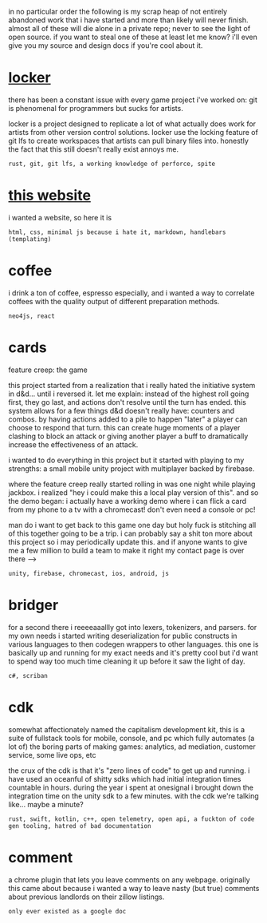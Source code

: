 in no particular order the following is my scrap heap of not entirely abandoned work that i have started and more than
likely will never finish. almost all of these will die alone in a private repo; never to see the light of open source.
if you want to steal one of these at least let me know? i'll even give you my source and design docs if you're cool
about it.

# [locker]

there has been a constant issue with every game project i've worked on: git is phenomenal for programmers but sucks for
artists.

locker is a project designed to replicate a lot of what actually does work for artists from other version control
solutions. locker use the locking feature of git lfs to create workspaces that artists can pull binary files into.
honestly the fact that this still doesn't really exist annoys me.

`rust, git, git lfs, a working knowledge of perforce, spite`

# [this website]

i wanted a website, so here it is

`html, css, minimal js because i hate it, markdown, handlebars (templating)`

# coffee

i drink a ton of coffee, espresso especially, and i wanted a way to correlate coffees with the quality output of
different preparation methods.

`neo4js, react`

# cards

feature creep: the game

this project started from a realization that i really hated the initiative system in d&d... until i reversed it. let me
explain: instead of the highest roll going first, they go last, and actions don't resolve until the turn has ended. this
system allows for a few things d&d doesn't really have: counters and combos. by having actions added to a pile to
happen "later" a player can choose to respond that turn. this can create huge moments of a player clashing to block an
attack or giving another player a buff to dramatically increase the effectiveness of an attack.

i wanted to do everything in this project but it started with playing to my strengths: a small mobile unity project with
multiplayer backed by firebase.

where the feature creep really started rolling in was one night while playing jackbox. i realized "hey i could make this
a local play version of this". and so the demo began: i actually have a working demo where i can flick a card from my
phone to a tv with a chromecast! don't even need a console or pc!

man do i want to get back to this game one day but holy fuck is stitching all of this together going to be a trip. i can
probably say a shit ton more about this project so i may periodically update this. and if anyone wants to give me a few
million to build a team to make it right my contact page is over there -->

`unity, firebase, chromecast, ios, android, js`

# bridger

for a second there i reeeeaaallly got into lexers, tokenizers, and parsers. for my own needs i started writing 
deserialization for public constructs in various languages to then codegen wrappers to other languages. this one is 
basically up and running for my exact needs and it's pretty cool but i'd want to spend way too much time cleaning it up
before it saw the light of day.

`c#, scriban`

# cdk

somewhat affectionately named the capitalism development kit, this is a suite of fullstack tools for mobile, console,
and pc which fully automates (a lot of) the boring parts of making games: analytics, ad mediation, customer service,
some live ops, etc

the crux of the cdk is that it's "zero lines of code" to get up and running. i have used an oceanful of shitty sdks
which had initial integration times countable in hours. during the year i spent at onesignal i brought down the
integration time on the unity sdk to a few minutes. with the cdk we're talking like... maybe a minute?

`rust, swift, kotlin, c++, open telemetry, open api, a fuckton of code gen tooling, hatred of bad documentation`

# comment

a chrome plugin that lets you leave comments on any webpage. originally this came about because i wanted a way to leave
nasty (but true) comments about previous landlords on their zillow listings.

`only ever existed as a google doc`


[this website]: https://github.com/adamschlesinger/website
[locker]: https://github.com/adamschlesinger/locker-cli
